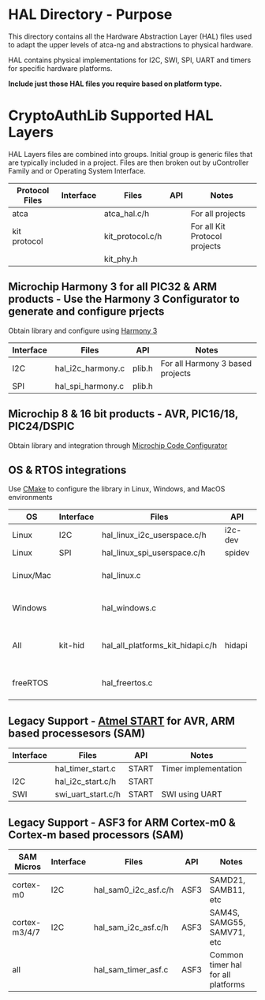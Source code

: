 HAL Directory - Purpose
===========================
This directory contains all the Hardware Abstraction Layer (HAL) files used to
adapt the upper levels of atca-ng and abstractions to physical hardware.

HAL contains physical implementations for I2C, SWI, SPI, UART and timers for
specific hardware platforms.

**Include just those HAL files you require based on platform type.**

CryptoAuthLib Supported HAL Layers
=============================================

HAL Layers files are combined into groups. Initial group is generic files that are typically included in a project.
Files are then broken out by uController Family and or Operating System Interface.


| Protocol Files | Interface  | Files                        | API         | Notes                              |
|----------------|------------|------------------------------|-------------|------------------------------------|
|atca            |            | atca_hal.c/h                 |             | For all projects                   |
|kit protocol    |            | kit_protocol.c/h             |             | For all Kit Protocol projects      |
|                |            | kit_phy.h                    |             |                                    |


Microchip Harmony 3 for all PIC32 & ARM products - Use the Harmony 3 Configurator to generate and configure prjects
--------------------------------------------
Obtain library and configure using [Harmony 3](https://github.com/Microchip-MPLAB-Harmony/Microchip-MPLAB-Harmony.github.io/wiki)

| Interface  | Files                        | API         | Notes                                           |
|------------|------------------------------|-------------|-------------------------------------------------|
|   I2C      | hal_i2c_harmony.c            | plib.h      |  For all Harmony 3 based projects               |
|   SPI      | hal_spi_harmony.c            | plib.h      |                                                 |

Microchip 8 & 16 bit products - AVR, PIC16/18, PIC24/DSPIC
--------------------------------------------
Obtain library and integration through [Microchip Code Configurator](https://www.microchip.com/mplab/mplab-code-configurator)


OS & RTOS integrations
--------------------------------------------
Use [CMake](https://cmake.org/download/) to configure the library in Linux, Windows, and MacOS environments

| OS             | Interface  | Files                            | API         | Notes                              |
|----------------|------------|----------------------------------|-------------|------------------------------------|
| Linux          |    I2C     | hal_linux_i2c_userspace.c/h      | i2c-dev     |                                    |
| Linux          |    SPI     | hal_linux_spi_userspace.c/h      | spidev      |                                    |
| Linux/Mac      |            | hal_linux.c                      |             | For all Linux/Mac projects         |
| Windows        |            | hal_windows.c                    |             | For all Windows projects
| All            |  kit-hid   | hal_all_platforms_kit_hidapi.c/h | hidapi      | Works for Windows, Linux, and Mac  |
| freeRTOS       |            | hal_freertos.c                   |             | freeRTOS common routines           |


Legacy Support - [Atmel START](https://www.microchip.com/start) for AVR, ARM based processesors (SAM)
---------------------------------------------

| Interface  | Files                        | API         | Notes                              |
|------------|------------------------------|-------------|------------------------------------|
|            | hal_timer_start.c            | START       | Timer implementation               |
|   I2C      | hal_i2c_start.c/h            | START       |                                    |
|   SWI      | swi_uart_start.c/h           | START       | SWI using UART                     |


Legacy Support - ASF3 for ARM Cortex-m0 & Cortex-m based processors (SAM)
---------------------------------------------

|SAM Micros      | Interface  | Files                        | API         | Notes                              |
|----------------|------------|------------------------------|-------------|------------------------------------|
| cortex-m0      |   I2C      | hal_sam0_i2c_asf.c/h         | ASF3        | SAMD21, SAMB11, etc                |
| cortex-m3/4/7  |   I2C      | hal_sam_i2c_asf.c/h          | ASF3        | SAM4S, SAMG55, SAMV71, etc         |
| all            |            | hal_sam_timer_asf.c          | ASF3        | Common timer hal for all platforms |



